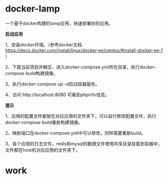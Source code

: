 # docker-lamp
一个基于docker构建的lamp应用，快速部署你的应用。


**启动应用**

1、安装docker环境。（参考docker文档 https://docs.docker.com/install/linux/docker-ee/centos/#install-docker-ee-1 ）

2、下载当前项目并解压，进入docker-compose.yml所在目录，执行*docker-compose build*构建镜像。

3、执行*docker-compose up -d*启动容器服务。

4、访问 http://localhost:8080 可看到phpinfo信息。

**提示**

1、应用的配置文件都放在对应应用的文件夹下，可以自行修改配置文件，执行*docker-compose build*重新构建镜像。

2、映射端口在docker-compose.yml中可以修改，同样需要重新build。

3、各个应用的日志文件，redis和mysql的数据文件使用共享目录挂载到容器中，文件都在host机对应应用的文件夹下。
# work
